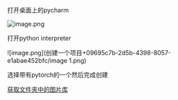 打开桌面上的pycharm

![image.png](创建一个项目+09695c7b-2d5b-4398-8057-e1abae452bfc/image.png)

打开python interpreter

![image.png](创建一个项目+09695c7b-2d5b-4398-8057-e1abae452bfc/image 1.png)

选择带有pytorch的一个然后完成创建



[获取文件夹中的图片库](%E5%88%9B%E5%BB%BA%E4%B8%80%E4%B8%AA%E9%A1%B9%E7%9B%AE+09695c7b-2d5b-4398-8057-e1abae452bfc/%E8%8E%B7%E5%8F%96%E6%96%87%E4%BB%B6%E5%A4%B9%E4%B8%AD%E7%9A%84%E5%9B%BE%E7%89%87%E5%BA%93%204818c8e7-4e2c-4046-b1b3-778c813f7be2.md)

